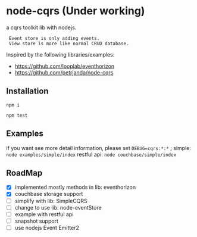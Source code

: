 # node-cqrs (Under working)
 a cqrs toolkit lib with nodejs.
 ```
  Event store is only adding events.
  View store is more like normal CRUD database.
 ``` 
 
 
Inspired by the following libraries/examples:
- https://github.com/looplab/eventhorizon
- https://github.com/petrjanda/node-cqrs

## Installation
 `npm i`
 
 `npm test`

## Examples
   if you want see more detail information, please set `DEBUG=cqrs:*:*` ;
   simple: `node examples/simple/index`
   restful api: `node couchbase/simple/index`

## RoadMap
 - [X] implemented mostly methods in lib: eventhorizon
 - [X] couchbase storage support
 - [ ] simplify with lib: SimpleCQRS
 - [ ] change to use lib: node-eventStore
 - [ ] example with restful api
 - [ ] snapshot support
 - [ ] use nodejs Event Emitter2